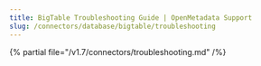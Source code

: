 ```yaml
---
title: BigTable Troubleshooting Guide | OpenMetadata Support
slug: /connectors/database/bigtable/troubleshooting
---
```


{% partial file="/v1.7/connectors/troubleshooting.md" /%}
